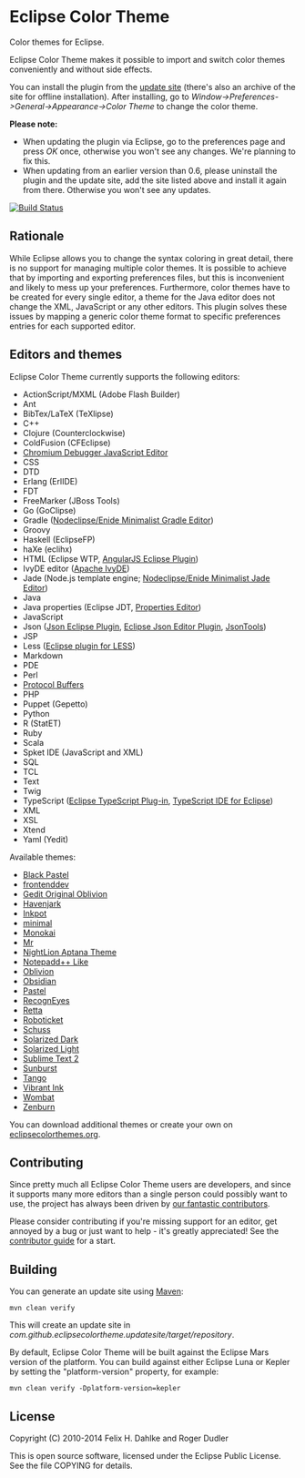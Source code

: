 Eclipse Color Theme
===================

Color themes for Eclipse.

Eclipse Color Theme makes it possible to import and switch color
themes conveniently and without side effects.

You can install the plugin from the
[update site](http://eclipse-color-theme.github.io/update/) (there's
also an archive of the site for offline installation). After
installing, go to *Window->Preferences->General->Appearance->Color
Theme* to change the color theme.

**Please note:**

* When updating the plugin via Eclipse, go to the preferences page and
  press *OK* once, otherwise you won't see any changes. We're planning
  to fix this.
* When updating from an earlier version than 0.6, please uninstall the
  plugin and the update site, add the site listed above and install it
  again from there. Otherwise you won't see any updates.

[![Build Status](https://secure.travis-ci.org/eclipse-color-theme/eclipse-color-theme.png)](http://travis-ci.org/eclipse-color-theme/eclipse-color-theme)

Rationale
---------

While Eclipse allows you to change the syntax coloring in great
detail, there is no support for managing multiple color themes. It is
possible to achieve that by importing and exporting preferences files,
but this is inconvenient and likely to mess up your preferences.
Furthermore, color themes have to be created for every single editor,
a theme for the Java editor does not change the XML, JavaScript or
any other editors. This plugin solves these issues by mapping a
generic color theme format to specific preferences entries for each
supported editor.

Editors and themes
------------------

Eclipse Color Theme currently supports the following editors:

* ActionScript/MXML (Adobe Flash Builder)
* Ant
* BibTex/LaTeX (TeXlipse)
* C++
* Clojure (Counterclockwise)
* ColdFusion (CFEclipse)
* [Chromium Debugger JavaScript Editor](https://github.com/Nodeclipse/nodeclipse-1/tree/master/chromedevtools/plugins/org.chromium.debug.ui)
* CSS
* DTD
* Erlang (ErlIDE)
* FDT
* FreeMarker (JBoss Tools)
* Go (GoClipse)
* Gradle ([Nodeclipse/Enide Minimalist Gradle Editor](http://www.nodeclipse.org/projects/gradle))
* Groovy
* Haskell (EclipseFP)
* haXe (eclihx)
* HTML (Eclipse WTP, [AngularJS Eclipse Plugin](https://github.com/angelozerr/angularjs-eclipse))
* IvyDE editor ([Apache IvyDE](http://ant.apache.org/ivy/ivyde/))
* Jade (Node.js template engine; [Nodeclipse/Enide Minimalist Jade Editor](http://www.nodeclipse.org/projects/gradle))
* Java
* Java properties (Eclipse JDT, [Properties Editor](http://propedit.sourceforge.jp/index_en.html))
* JavaScript
* Json ([Json Eclipse Plugin](https://github.com/pulse00/Json-Eclipse-Plugin), [Eclipse Json Editor Plugin](http://sourceforge.net/projects/eclipsejsonedit/), [JsonTools](https://bitbucket.org/denmiroch/jsontools/wiki/Home))
* JSP
* Less ([Eclipse plugin for LESS](http://www.normalesup.org/~simonet/soft/ow/eclipse-less.fr.html))
* Markdown
* PDE
* Perl
* [Protocol Buffers](https://code.google.com/p/protobuf-dt)
* PHP
* Puppet (Gepetto)
* Python
* R (StatET)
* Ruby
* Scala
* Spket IDE (JavaScript and XML)
* SQL
* TCL
* Text
* Twig
* TypeScript ([Eclipse TypeScript Plug-in](https://github.com/palantir/eclipse-typescript), [TypeScript IDE for Eclipse](http://typecsdev.com/))
* XML
* XSL
* Xtend
* Yaml (Yedit)

Available themes:

* [Black Pastel](http://www.eclipsecolorthemes.org/?view=theme&id=128)
* [frontenddev](http://www.eclipsecolorthemes.org/?view=theme&id=90)
* [Gedit Original Oblivion](http://www.eclipsecolorthemes.org/?view=theme&id=115)
* [Havenjark](http://www.eclipsecolorthemes.org/?view=theme&id=25)
* [Inkpot](http://www.eclipsecolorthemes.org/?view=theme&id=4)
* [minimal](http://www.eclipsecolorthemes.org/?view=theme&id=43)
* [Monokai](http://www.eclipsecolorthemes.org/?view=theme&id=52)
* [Mr](http://www.eclipsecolorthemes.org/?view=theme&id=32)
* [NightLion Aptana Theme](http://www.eclipsecolorthemes.org/?view=theme&id=47)
* [Notepadd++ Like](http://www.eclipsecolorthemes.org/?view=theme&id=91)
* [Oblivion](http://www.eclipsecolorthemes.org/?view=theme&id=1)
* [Obsidian](http://www.eclipsecolorthemes.org/?view=theme&id=21)
* [Pastel](http://www.eclipsecolorthemes.org/?view=theme&id=68)
* [RecognEyes](http://www.eclipsecolorthemes.org/?view=theme&id=30)
* [Retta](http://www.eclipsecolorthemes.org/?view=theme&id=1004)
* [Roboticket](http://www.eclipsecolorthemes.org/?view=theme&id=93)
* [Schuss](http://www.eclipsecolorthemes.org/?view=theme&id=29)
* [Solarized Dark](http://www.eclipsecolorthemes.org/?view=theme&id=1115)
* [Solarized Light](http://www.eclipsecolorthemes.org/?view=theme&id=1013)
* [Sublime Text 2](http://www.eclipsecolorthemes.org/?view=theme&id=66)
* [Sunburst](http://www.eclipsecolorthemes.org/?view=theme&id=383)
* [Tango](http://www.eclipsecolorthemes.org/?view=theme&id=27)
* [Vibrant Ink](http://www.eclipsecolorthemes.org/?view=theme&id=3)
* [Wombat](http://www.eclipsecolorthemes.org/?view=theme&id=118)
* [Zenburn](http://www.eclipsecolorthemes.org/?view=theme&id=2)

You can download additional themes or create your own on
[eclipsecolorthemes.org](http://eclipsecolorthemes.org).

Contributing
------------

Since pretty much all Eclipse Color Theme users are developers, and
since it supports many more editors than a single person could
possibly want to use, the project has always been driven by
[our fantastic contributors](https://github.com/eclipse-color-theme/eclipse-color-theme/graphs/contributors).

Please consider contributing if you're missing support for an editor,
get annoyed by a bug or just want to help - it's greatly appreciated!
See the [contributor guide](https://github.com/eclipse-color-theme/eclipse-color-theme/wiki/Contributing)
for a start.

Building
--------

You can generate an update site using [Maven](http://maven.apache.org/):

    mvn clean verify

This will create an update site in
_com.github.eclipsecolortheme.updatesite/target/repository_.

By default, Eclipse Color Theme will be built against the Eclipse Mars
version of the platform. You can build against either Eclipse Luna or
Kepler by setting the "platform-version" property, for example:

    mvn clean verify -Dplatform-version=kepler

License
-------

Copyright (C) 2010-2014 Felix H. Dahlke and Roger Dudler

This is open source software, licensed under the Eclipse Public
License. See the file COPYING for details.

